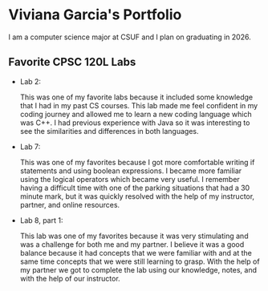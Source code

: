 
# Viviana Garcia's Portfolio

I am a computer science major at CSUF and I plan on graduating in 2026.

## Favorite CPSC 120L Labs

* Lab 2:

    This was one of my favorite labs because it included some knowledge that I had in my past CS courses. This lab made me feel confident in my coding journey and allowed me to learn a new  coding language which was C++. I had previous experience with Java so it was interesting to see the similarities and differences in both languages.

* Lab 7:

    This was one of my favorites because I got more comfortable writing if statements and using boolean expressions. I became more familiar using the logical operators which became very useful. I remember having a difficult time with one of the parking situations that had a 30 minute mark, but it was quickly resolved with the help of my instructor, partner, and online resources. 

* Lab 8, part 1:

    This lab was one of my favorites because it was very stimulating and was a challenge for both me and my partner. I believe it was a good balance because it had concepts that we were familiar with and at the same time concepts that we were still learning to grasp. With the help of my partner we got to complete the lab using our knowledge, notes, and with the help of our instructor.
